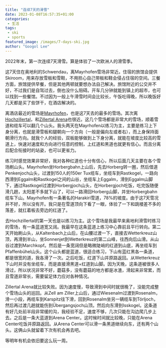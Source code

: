 ```yaml
---
title: "连续7天的滑雪"
date: 2023-01-08T16:57:35+01:00
categories:
 - 生活
tags:
 - ski
 - sports
featured_image: /images/7-days-ski.jpg
author: "Googol Lee"
---
```


2022年末，第一次连续7天滑雪。算是体验了一次欧洲人的滑雪季。

<!--more-->

这7天住在奥地利的Schwendau，离Mayrhofen雪场非常近。住宿的旅馆会提供Skiroom，用来存放雪板和雪鞋，不用担心自己带板和鞋会侵占住宿的空间。三餐方面，旅馆提供早餐，但是其他两顿就要想办法自己解决。旅馆附近的公交并不好，不过我们是自驾过去，倒也没什么阻碍。开车几分钟就能到镇上的超市，也可以找到一些餐馆。不过因为一般上午滑雪时间会比较长，午饭吃得晚，所以晚饭好几天都是买了些饼干，在酒店解决的。

离酒店最近的雪场是[Mayrhofen](https://www.mayrhofen.at/)，也是这7天去的最多的雪场。其次离[Hochzillertal](https://www.hochzillertal.com/)，和[Zillertal Arena](https://www.zillertalarena.com/)也很近。这几个雪场都是非常大的雪场，顺着雪道和缆车可以翻几个山头。我头两天在Mayrhofen以练习为主，主要是练习上下身分离，也就是滑雪板和腿朝向一个方向（一般是偏向左或者右），而上身保持面朝滑行方向。就我个人的经验，双板能够做到上下身分离，就能在坡度比较高的雪道上，快速对速度和方向进行任意的控制，上红道和黑道也就更有信心。而且分离后配合衔接时的站姿，也可以更省力。

练习时感觉效果非常好，我对各种红道也十分有信心，所以后面几天主要在各个雪场刷山头。Mayrhofen坐Horbergbahn上山后，先去Horberg转一圈，然后借道Penkenjoch山头，过渡到150人的150er Tux缆车，坐缆车到Rastkogel，一路向西滑到Eggalm和Rastkogel之间的山谷，坐缆车上Eggalm，滑到Eggalm山脚下，通过Rastkogel过渡到Horbergjoch山头，在Horbergjoch吃饭，吃完饭随便滑几趟，太阳差不多就下山了，可以一路滑回Horberg山脚，并坐Horbergbahn缆车下山。Mayrhofen有一条著名的Harakiri雪道，78%的坡度。由于这7天雪况并不好，所以没有开。我只是在雪道顶向下看了一眼，体验了一下和跳楼差不多的落差，就扛着板去旁边的红道了。

去Hochzillertal的第一天也是以练习为主。这个雪场是我最早来奥地利滑雪时练习的雪场，有一条蓝道宽又阔。我最早在这条蓝道上练习中心靠前且平行转向。第二天开始刷山头，从Kaltenbach上山后，在山腰过渡一下，直接去Wetterkreuz山顶，再滑到半山，坐Sonnenjet到Wetterkreuz的第二山峰，往西向后山滑。从山谷过渡到Marchkopf。然后是一条宽阔但是略微陡峭的红道到山底，再坐缆车到Pfaffenbühel山头。这个山头都是蓝道，很适合练习，下山有蓝红黑各一条道，都是很宽的道，我各滑了一次。之后吃饭，红道下山并原路返回。从Wetterkreuz下山时并没有坐缆车，而是直接滑黑道+红道到山脚。因为天晚，这条道被很多人滑过，所以状况非常不好，蘑菇多，没有蘑菇的地方都是冰渣，滑起来非常累，而且雪道非常长，需要留足体力应对各种情况。

Zillertal Arena就比较失败。因为速度慢，导致滑到中间时就很晚了，没能完成整个雪场山头的巡回。从Zell am Ziller上山后，通过Wiesenalm过渡到Rosenalm，滑一小段，再缆车到Karspitz往下滑，回到Rosenalm坐另一辆缆车到Törljoch，然后再过渡几趟就能伤到Übergangsjoch山顶。然后向东滑到Isskogel。这条道有好几处前半段非常缓的沟，我经验不足，速度不够，几次只能在沟边爬几步上去。之后是一条大蓝道到Arena Center。这时候时间就比较晚，只能在Arena Center吃饭并原路返回。从Arena Center可以滑一条黑道继续向东，还有两个山头。这俩山头就留着下次有机会再去吧。

等明年有机会依旧要这么玩一周。
